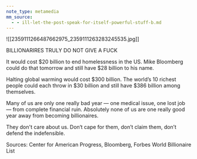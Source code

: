 ```yaml
---
note_type: metamedia
mm_source:
  - - ill-let-the-post-speak-for-itself-powerful-stuff-b.md
---
```


![[2359111266487662975_2359111263283245535.jpg]]

BILLIONARIRES TRULY DO
NOT GIVE A FUCK

It would cost $20 billion to end homelessness in the
US. Mike Bloomberg could do that tomorrow and still
have $28 billion to his name.

Halting global warming would cost $300 billion. The
world’s 10 richest people could each throw in $30
billion and still have $386 billion among themselves.

Many of us are only one really bad year — one
medical issue, one lost job — from complete financial
ruin. Absolutely none of us are one really good year
away from becoming billionaires.

They don't care about us. Don‘t cape for them, don’t
claim them, don’t defend the indefensible.

Sources: Center for American Progress, Bloomberg, Forbes World Billionaire List


